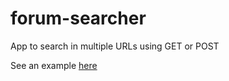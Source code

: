 forum-searcher
==============

App to search in multiple URLs using GET or POST


See an example [here](http://lopezdonaque.github.io/forum-searcher/searcher.html#mysearch)
